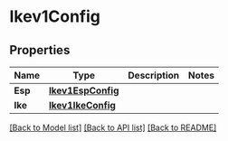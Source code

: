 # Ikev1Config

## Properties

Name | Type | Description | Notes
------------ | ------------- | ------------- | -------------
**Esp** | [**Ikev1EspConfig**](IKEV1ESPConfig.md) |  | 
**Ike** | [**Ikev1IkeConfig**](IKEV1IKEConfig.md) |  | 

[[Back to Model list]](../README.md#documentation-for-models) [[Back to API list]](../README.md#documentation-for-api-endpoints) [[Back to README]](../README.md)


